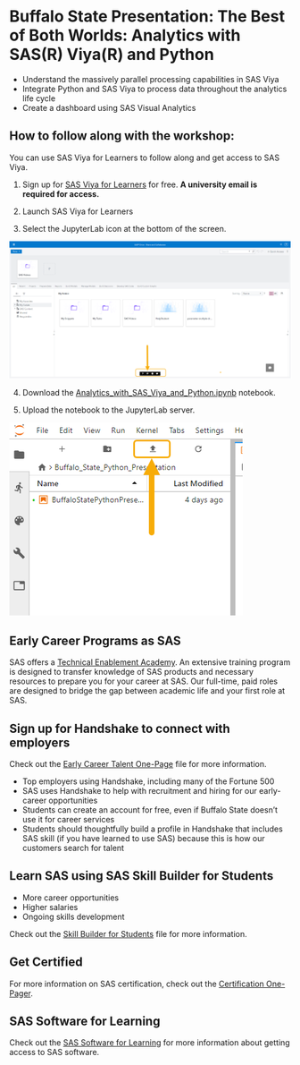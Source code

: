 # Buffalo State Presentation: The Best of Both Worlds: Analytics with SAS(R) Viya(R) and Python
- Understand the massively parallel processing capabilities in SAS Viya
- Integrate Python and SAS Viya to process data throughout the analytics life cycle
- Create a dashboard using SAS Visual Analytics

## How to follow along with the workshop:
You can use SAS Viya for Learners to follow along and get access to SAS Viya.
1. Sign up for <a href="https://www.sas.com/en_us/software/viya-for-learners.html" target="_blank">SAS Viya for Learners</a> for free. **A university email is required for access.**

2. Launch SAS Viya for Learners

3. Select the JupyterLab icon at the bottom of the screen.

![JupyterLab](https://github.com/pestyld/Python-Integration-to-SAS-Viya/blob/master/images/VFL01_JupyterLabIcon.png)

4. Download the <a href="https://github.com/pestyld/Python-Integration-to-SAS-Viya/blob/master/Workshop%202023%20-%20The%20Best%20of%20Both%20Worlds%20Analytics%20with%20SAS%20Viya%20and%20Python/Analytics_with_SAS_Viya_and_Python.ipynb" target="_blank">Analytics_with_SAS_Viya_and_Python.ipynb</a> notebook.

5. Upload the notebook to the JupyterLab server.

![JupyterLab](https://github.com/pestyld/Python-Integration-to-SAS-Viya/blob/master/Buffalo%20State%20SAS%20Viya%20Presentation%202023/images/UploadNotebook.png?raw=true)

## Early Career Programs as SAS
SAS offers a [Technical Enablement Academy](https://www.sas.com/en_us/careers/students-and-graduates/sas-academy.html#technical-enablement-academy). An extensive training program is designed to transfer knowledge of SAS products and necessary resources to prepare you for your career at SAS. Our full-time, paid roles are designed to bridge the gap between academic life and your first role at SAS.

## Sign up for Handshake to connect with employers
Check out the [Early Career Talent One-Page](https://github.com/pestyld/Python-Integration-to-SAS-Viya/blob/master/Buffalo%20State%20SAS%20Viya%20Presentation%202023/Early%20Career%20Talent%20One-Pager.pdf) file for more information.
-	Top employers using Handshake, including many of the Fortune 500
-	SAS uses Handshake to help with recruitment and hiring for our early-career opportunities 
-	Students can create an account for free, even if Buffalo State doesn’t use it for career services
-	Students should thoughtfully build a profile in Handshake that includes SAS skill (if you have learned to use SAS) because this is how our customers search for talent

## Learn SAS using SAS Skill Builder for Students
- More career opportunities
- Higher salaries
- Ongoing skills development

Check out the [Skill Builder for Students](https://github.com/pestyld/Python-Integration-to-SAS-Viya/blob/master/Buffalo%20State%20SAS%20Viya%20Presentation%202023/SAS%20Skill%20Builder%20for%20Students%20One-Pager.pdf) file for more information.

## Get Certified
For more information on SAS certification, check out the [Certification One-Pager](https://github.com/pestyld/Python-Integration-to-SAS-Viya/blob/master/Buffalo%20State%20SAS%20Viya%20Presentation%202023/Certification%20One-Pager.pdf).

## SAS Software for Learning
Check out the [SAS Software for Learning](https://github.com/pestyld/Python-Integration-to-SAS-Viya/blob/master/Buffalo%20State%20SAS%20Viya%20Presentation%202023/SAS%20Software%20for%20Learning%20Comparison.pdf) for more information about getting access to SAS software.